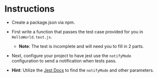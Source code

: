 # Instructions

* Create a package.json via npm.

* First write a function that passes the test case provided for you in `HelloWorld.test.js`.

  * **Note**: The test is incomplete and will need you to fill in 2 parts.

* Next, configure your project to have jest use the `notifyMode` configuration to send a notification when tests pass.

* **Hint**: Utilize the [Jest Docs](https://jestjs.io/docs/en/configuration) to find the `notifyMode` and other parameters.
